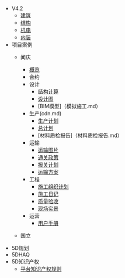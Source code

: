 <!--* markdown格式-->
<!--  * [基本格式](quickstart.md)-->
<!--  * [嵌入文件](more-pages.md)-->

* V4.2
  * [建筑](v4.2_建筑.md)
  * [结构](v4.2_结构.md)
  * [机电](v4.2_机电.md)
  * [内装](v4.2_内装.md)
* 项目案例
  * 闻庆
      * [概览](vue.md)
      * 合约
      * 设计
        * [结构计算](deploy.md)
        * [设计图](configuration.md)
        * [BIM模型]（模拟施工.md）
      * 生产(cdn.md)
        * [生产计划](cdn.md)
        * [总计划](markdown.md)
        * [材料质检报告]（材料质检报告.md）
      * 运输
        * [运输图片](plugins.md)
        * [通关政策](通关政策.md)
        * [报关计划](报关计划.md)
        * [运输方案](运输方案.md)
      * 工程
        * [施工组织计划](ssr.md)
        * [施工日记](write-a-plugin.md)
        * [质量验收](language-highlight.md)
        * [现场实景](themes.md)
      * 运营
        * [用户手册](helpers.md)

  * 国立
* 5D规划
* 5DHAQ
* 5D知识产权
  * [平台知识产权规则](pwa.md)

    
    
    


